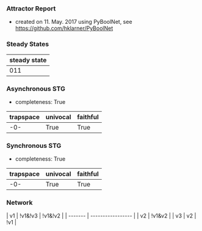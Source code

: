 

### Attractor Report
 * created on 11. May. 2017 using PyBoolNet, see https://github.com/hklarner/PyBoolNet

### Steady States
| steady state |
| ------------ | 
| 011          |

### Asynchronous STG
 * completeness: True

| trapspace      | univocal  | faithful  |
| -------------- | --------- | --------- |
| -0-            | True      | True      |

### Synchronous STG
 * completeness: True

| trapspace      | univocal  | faithful  |
| -------------- | --------- | --------- |
| -0-            | True      | True      |

### Network
| v1      | !v1&!v3 | !v1&!v2 |
| ------- | ----------------- |
| v2      | !v1&v2            |
| v3      | v2 | !v1          |

